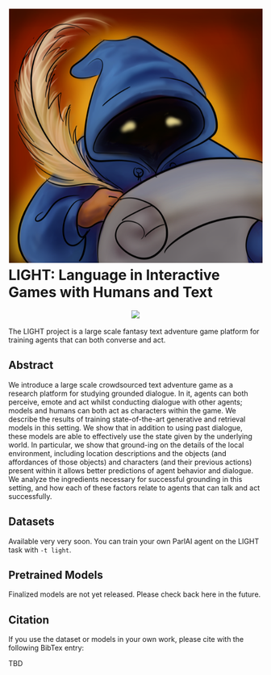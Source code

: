 # ![mage](scribe.png) LIGHT: Language in Interactive Games with Humans and Text

<p align="center"><img width="15%" src="bar.png" /></p>

The LIGHT project is a large scale fantasy text adventure game platform for training agents
that can both converse and act. 

## Abstract

We introduce a large scale crowdsourced text adventure  game  as  a  research  platform for studying grounded dialogue.  In it, agents can both perceive,  emote and act whilst conducting
dialogue  with  other  agents;  models  and humans can both act as characters within the game. We describe the results of 
training state-of-the-art  generative  and  retrieval  models  in this setting. 
We show that in addition to using past dialogue, these models are able to effectively  use  the  state given  by  the
underlying world. In particular, we show that ground-ing on the details of the local environment,
including location descriptions  and  the  objects (and affordances of those objects) and characters
(and their previous actions) present within it allows better predictions of agent behavior and dialogue. 
We analyze the ingredients necessary for successful grounding in this setting, and how each of these factors
relate to agents that can talk and act successfully.

## Datasets

Available very very soon.
You can train your own ParlAI agent on the LIGHT task with
`-t light`.

## Pretrained Models

Finalized models are not yet released. Please check back here in the future.

## Citation

If you use the dataset or models in your own work, please cite with the
following BibTex entry:

TBD
